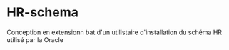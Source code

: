 # HR-schema

Conception en extensionn bat d'un utilistaire d'installation du schéma HR utilisé par la Oracle
